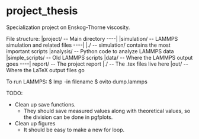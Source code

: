 # project_thesis

Specialization project on Enskog-Thorne viscosity.

File structure:
|project/                   -- Main directory 
----|
    |simulation/            -- LAMMPS simulation and related files
    ----|
        |./                 -- simulation/ contains the most important scripts
        |analysis/          -- Python code to analyze LAMMPS data
        |simple_scripts/    -- Old LAMMPS scripts
        |data/              -- Where the LAMMPS output goes
----|
    report/                 -- The project report
        |./                 -- The .tex files live here
        |out/               -- Where the LaTeX output files go


To run LAMMPS:
$ lmp -in filename
$ ovito dump.lammps

TODO:
- Clean up save functions. 
  * They should save measured values along with theoretical 
    values, so the division can be done in pgfplots.
- Clean up figures
  * It should be easy to make a new for loop.
